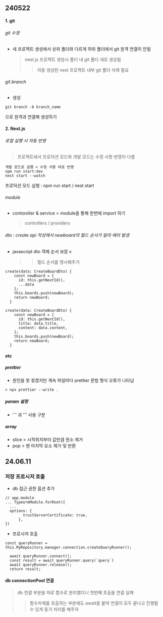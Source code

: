 ## 240522

#### 1. git

###### git 수정

- 새 프로젝트 생성에서 상위 폴더와 다르게 하위 폴더에서 git 원격 연결이 안됨
  > nest.js 프로젝트 생성시 폴더 내 git 폴더 새로 생성됨
  >
  > > 자동 생성된 nest 프로젝트 내부 git 폴더 삭제 필요

###### git branch

- 생성

```
git branch -b branch_name
```

으로 원격과 연결해 생성하기

#### 2. Nest.js

###### 로컬 실행 시 자동 반영

> 프로젝트에서 프로덕션 모드와 개발 모드는 수정 사항 반영이 다름

```
개발 모드로 실행 > 수정 사항 바로 반영
npm run start:dev
nest start --watch
```

프로덕션 모드 실행 : npm run start / nest start

###### module

- contoroller & service > module을 통해 한번에 import 하기
  > controllers / providers

###### dto : create api 작성에서 newboard의 필드 순서가 달라 에러 발생

- javascript dto 객체 순서 보장 x
  > > 필드 순서를 명시해주기

```
create(data: CreateBoardDto) {
    const newBoard = {
      id: this.getNextId(),
      ...data
    };
    this.boards.push(newBoard);
    return newBoard;
  }
```

> >

```
create(data: CreateBoardDto) {
    const newBoard = {
      id: this.getNextId(),
      title: data.title,
      content: data.content,
    };
    this.boards.push(newBoard);
    return newBoard;
  }
```

#### etc

##### prettier

- 원인을 못 찾겠지만 계속 파일마다 prettier 문법 형식 오류가 나타남

```
> npx prettier --write .
```

##### param 설정

- '`' 과 ''' 사용 구분

##### array

- slice > 시작위치부터 값만큼 원소 제거
- pop > 맨 마지막 요소 제거 및 반환


## 24.06.11

### 저장 프로시저 호출

  * db 접근 권한 옵션 추가

```
// app.module
... TypeormModule.forRoot({
  ...
  options: {
        trustServerCertificate: true,
      },
})

```

  * 프로시저 호출
  
  ```
  const queryRunner = this.MyRepository.manager.connection.createQueryRunner();

    await queryRunner.connect();
    const result = await queryRunner.query(`query`)
    await queryRunner.release();
    return result;
 ```

#### db connectionPool 연결
 > db 연결 부분을 따로 함수로 분리했더니 첫번째 호출을 연결 실패
  >> 함수자체를 호출하는 부분에도 await을 붙여 연결이 모두 끝나고 진행될 수 있게 동기 처리를 해주자
 